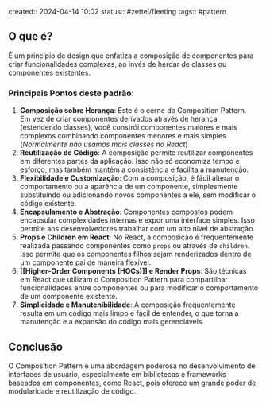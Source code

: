 created:: 2024-04-14 10:02
status:: #zettel/fleeting
tags:: #pattern 
## O que é?
É um princípio de design que enfatiza a composição de componentes para criar funcionalidades complexas, ao invés de herdar de classes ou componentes existentes. 
### Principais Pontos deste padrão:
1. **Composição sobre Herança**: Este é o cerne do Composition Pattern. Em vez de criar componentes derivados através de herança (estendendo classes), você constrói componentes maiores e mais complexos combinando componentes menores e mais simples. (*Normalmente não usamos mais classes no React*)
2. **Reutilização de Código**: A composição permite reutilizar componentes em diferentes partes da aplicação. Isso não só economiza tempo e esforço, mas também mantém a consistência e facilita a manutenção.
3. **Flexibilidade e Customização**: Com a composição, é fácil alterar o comportamento ou a aparência de um componente, simplesmente substituindo ou adicionando novos componentes a ele, sem modificar o código existente.
4. **Encapsulamento e Abstração**: Componentes compostos podem encapsular complexidades internas e expor uma interface simples. Isso permite aos desenvolvedores trabalhar com um alto nível de abstração.
5. **Props e Children em React**: No React, a composição é frequentemente realizada passando componentes como `props` ou através de `children`. Isso permite que os componentes filhos sejam renderizados dentro de um componente pai de maneira flexível.
6. **[[Higher-Order Components (HOCs)]] e Render Props**: São técnicas em React que utilizam o Composition Pattern para compartilhar funcionalidades entre componentes ou para modificar o comportamento de um componente existente.
7. **Simplicidade e Manutenibilidade**: A composição frequentemente resulta em um código mais limpo e fácil de entender, o que torna a manutenção e a expansão do código mais gerenciáveis.
## Conclusão
O Composition Pattern é uma abordagem poderosa no desenvolvimento de interfaces de usuário, especialmente em bibliotecas e frameworks baseados em componentes, como React, pois oferece um grande poder de modularidade e reutilização de código.